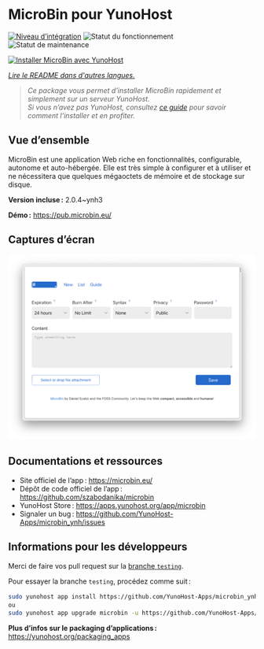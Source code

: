 <!--
Nota bene : ce README est automatiquement généré par <https://github.com/YunoHost/apps/tree/master/tools/readme_generator>
Il NE doit PAS être modifié à la main.
-->

# MicroBin pour YunoHost

[![Niveau d’intégration](https://apps.yunohost.org/badge/integration/microbin)](https://ci-apps.yunohost.org/ci/apps/microbin/)
![Statut du fonctionnement](https://apps.yunohost.org/badge/state/microbin)
![Statut de maintenance](https://apps.yunohost.org/badge/maintained/microbin)

[![Installer MicroBin avec YunoHost](https://install-app.yunohost.org/install-with-yunohost.svg)](https://install-app.yunohost.org/?app=microbin)

*[Lire le README dans d'autres langues.](./ALL_README.md)*

> *Ce package vous permet d’installer MicroBin rapidement et simplement sur un serveur YunoHost.*  
> *Si vous n’avez pas YunoHost, consultez [ce guide](https://yunohost.org/install) pour savoir comment l’installer et en profiter.*

## Vue d’ensemble

MicroBin est une application Web riche en fonctionnalités, configurable, autonome et auto-hébergée. Elle est très simple à configurer et à utiliser et ne nécessitera que quelques mégaoctets de mémoire et de stockage sur disque.

**Version incluse :** 2.0.4~ynh3

**Démo :** <https://pub.microbin.eu/>

## Captures d’écran

![Capture d’écran de MicroBin](./doc/screenshots/screenshot7.png)

## Documentations et ressources

- Site officiel de l’app : <https://microbin.eu/>
- Dépôt de code officiel de l’app : <https://github.com/szabodanika/microbin>
- YunoHost Store : <https://apps.yunohost.org/app/microbin>
- Signaler un bug : <https://github.com/YunoHost-Apps/microbin_ynh/issues>

## Informations pour les développeurs

Merci de faire vos pull request sur la [branche `testing`](https://github.com/YunoHost-Apps/microbin_ynh/tree/testing).

Pour essayer la branche `testing`, procédez comme suit :

```bash
sudo yunohost app install https://github.com/YunoHost-Apps/microbin_ynh/tree/testing --debug
ou
sudo yunohost app upgrade microbin -u https://github.com/YunoHost-Apps/microbin_ynh/tree/testing --debug
```

**Plus d’infos sur le packaging d’applications :** <https://yunohost.org/packaging_apps>
